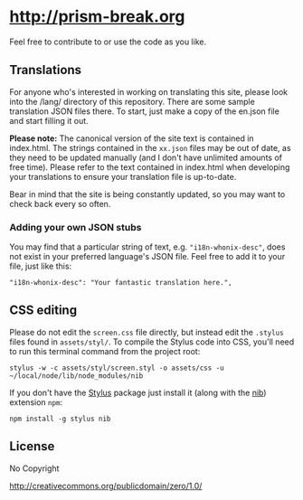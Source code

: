 # http://prism-break.org

Feel free to contribute to or use the code as you like.

## Translations

For anyone who's interested in working on translating this site, please look into the /lang/ directory of this repository. There are some sample translation JSON files there. To start, just make a copy of the en.json file and start filling it out.

**Please note:** The canonical version of the site text is contained in index.html. The strings contained in the `xx.json` files may be out of date, as they need to be updated manually (and I don't have unlimited amounts of free time). Please refer to the text contained in index.html when developing your translations to ensure your translation file is up-to-date.

Bear in mind that the site is being constantly updated, so you may want to check back every so often.

### Adding your own JSON stubs

You may find that a particular string of text, e.g. `"i18n-whonix-desc"`, does not exist in your preferred language's JSON file. Feel free to add it to your file, just like this:

    "i18n-whonix-desc": "Your fantastic translation here.",

## CSS editing

Please do not edit the `screen.css` file directly, but instead edit the `.stylus` files found in `assets/styl/`. To compile the Stylus code into CSS, you'll need to run this terminal command from the project root:

    stylus -w -c assets/styl/screen.styl -o assets/css -u ~/local/node/lib/node_modules/nib

If you don't have the [Stylus](http://learnboost.github.io/stylus/) package just install it (along with the [nib](http://visionmedia.github.io/nib/)) extension `npm`:

    npm install -g stylus nib

## License

No Copyright

http://creativecommons.org/publicdomain/zero/1.0/
